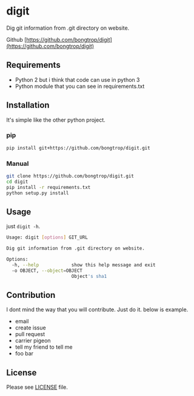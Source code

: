 # digit

Dig git information from .git directory on website.

Github [https://github.com/bongtrop/digit](https://github.com/bongtrop/digit)

## Requirements

- Python 2 but i think that code can use in python 3
- Python module that you can see in requirements.txt

## Installation

It's simple like the other python project.

### pip 

```bash
pip install git+https://github.com/bongtrop/digit.git
```

### Manual

```bash
git clone https://github.com/bongtrop/digit.git
cd digit
pip install -r requirements.txt
python setup.py install
```

## Usage

just ```digit -h```. 

```bash
Usage: digit [options] GIT_URL

Dig git information from .git directory on website.

Options:
  -h, --help            show this help message and exit
  -o OBJECT, --object=OBJECT
                        Object's sha1
```

## Contribution

I dont mind the way that you will contribute. Just do it. below is example.

- email
- create issue
- pull request
- carrier pigeon
- tell my friend to tell me
- foo bar

## License

Please see [LICENSE](LICENSE) file.
